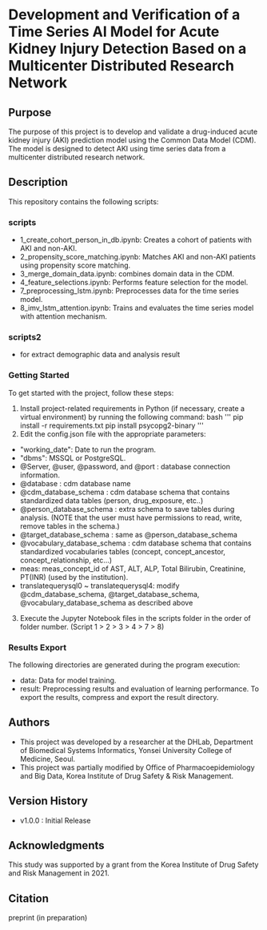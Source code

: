 # Development and Verification of a Time Series AI Model for Acute Kidney Injury Detection Based on a Multicenter Distributed Research Network

## Purpose
The purpose of this project is to develop and validate a drug-induced acute kidney injury (AKI) prediction model using the Common Data Model (CDM). The model is designed to detect AKI using time series data from a multicenter distributed research network.

## Description
This repository contains the following scripts:

### scripts
- 1_create_cohort_person_in_db.ipynb: Creates a cohort of patients with AKI and non-AKI.
- 2_propensity_score_matching.ipynb: Matches AKI and non-AKI patients using propensity score matching.
- 3_merge_domain_data.ipynb: combines domain data in the CDM.
- 4_feature_selections.ipynb: Performs feature selection for the model.
- 7_preprocessing_lstm.ipynb: Preprocesses data for the time series model.
- 8_imv_lstm_attention.ipynb: Trains and evaluates the time series model with attention mechanism.

### scripts2
- for extract demographic data and analysis result

### Getting Started

To get started with the project, follow these steps:

1. Install project-related requirements in Python (if necessary, create a virtual environment) by running the following command:
bash
'''
pip install -r requirements.txt
pip install psycopg2-binary
'''
2. Edit the config.json file with the appropriate parameters:
- "working_date": Date to run the program.
- "dbms": MSSQL or PostgreSQL.
- @Server, @user, @password, and @port : database connection information.
- @database : cdm database name
- @cdm_database_schema : cdm database schema that contains standardized data tables (person, drug_exposure, etc..)
- @person_database_schema : extra schema to save tables during analysis. (NOTE that the user must have permissions to read, write, remove tables in the schema.)
- @target_database_schema : same as @person_database_schema
- @vocabulary_database_schema : cdm database schema that contains standardized vocabularies tables (concept, concept_ancestor, concept_relationship, etc...)
- meas: meas_concept_id of AST, ALT, ALP, Total Bilirubin, Creatinine, PT(INR) (used by the institution).
- translatequerysql0 ~ translatequerysql4: modify @cdm_database_schema, @target_database_schema, @vocabulary_database_schema as described above

3. Execute the Jupyter Notebook files in the scripts folder in the order of folder number. (Script 1 > 2 > 3 > 4 > 7 > 8)

### Results Export
The following directories are generated during the program execution:

- data: Data for model training.
- result: Preprocessing results and evaluation of learning performance.
To export the results, compress and export the result directory.

## Authors
- This project was developed by a researcher at the DHLab, Department of Biomedical Systems Informatics, Yonsei University College of Medicine, Seoul.
- This project was partially modified by Office of Pharmacoepidemiology and Big Data, Korea Institute of Drug Safety & Risk Management.

## Version History
- v1.0.0 : Initial Release

## Acknowledgments
This study was supported by a grant from the Korea Institute of Drug Safety and Risk Management in 2021.

## Citation
preprint (in preparation)
